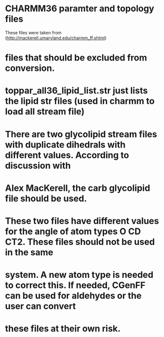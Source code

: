 # CHARMM36 paramter and topology files

These files were taken from (http://mackerell.umaryland.edu/charmm_ff.shtml)

# files that should be excluded from conversion.
# toppar_all36_lipid_list.str just lists the lipid str files (used in charmm to load all stream file)

# There are two glycolipid stream files with duplicate dihedrals with different values. According to discussion with
# Alex MacKerell, the carb glycolipid file should be used.

# These two files have different values for the angle of atom types O CD CT2. These files should not be used in the same
# system. A new atom type is needed to correct this. If needed, CGenFF can be used for aldehydes or the user can convert
# these files at their own risk.
